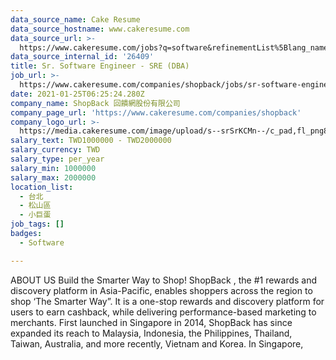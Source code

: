 ```yaml
---
data_source_name: Cake Resume
data_source_hostname: www.cakeresume.com
data_source_url: >-
  https://www.cakeresume.com/jobs?q=software&refinementList%5Blang_name%5D%5B0%5D=English&refinementList%5Bsalary_type%5D=per_year&range%5Bsalary_range%5D%5Bmin%5D=1000000&page=2
data_source_internal_id: '26409'
title: Sr. Software Engineer - SRE (DBA)
job_url: >-
  https://www.cakeresume.com/companies/shopback/jobs/sr-software-engineer-sre-dba
date: 2021-01-25T06:25:24.280Z
company_name: ShopBack 回饋網股份有限公司
company_page_url: 'https://www.cakeresume.com/companies/shopback'
company_logo_url: >-
  https://media.cakeresume.com/image/upload/s--srSrKCMn--/c_pad,fl_png8,h_200,w_200/v1526020549/vhipuceyhp4pm5kqc6dg.png
salary_text: TWD1000000 - TWD2000000
salary_currency: TWD
salary_type: per_year
salary_min: 1000000
salary_max: 2000000
location_list:
  - 台北
  - 松山區
  - 小巨蛋
job_tags: []
badges:
  - Software

---
```


ABOUT US Build the Smarter Way to Shop! ShopBack , the #1 rewards and discovery platform in Asia-Pacific, enables shoppers across the region to shop ‘The Smarter Way”. It is a one-stop rewards and discovery platform for users to earn cashback, while delivering performance-based marketing to merchants. First launched in Singapore in 2014, ShopBack has since expanded its reach to Malaysia, Indonesia, the Philippines, Thailand, Taiwan, Australia, and more recently, Vietnam and Korea. In Singapore, 